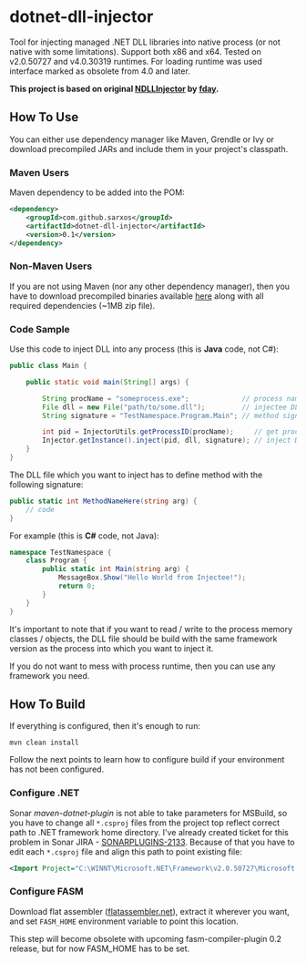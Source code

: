 dotnet-dll-injector
============

Tool for injecting managed .NET DLL libraries into native process (or not native with some limitations). 
Support both x86 and x64. Tested on v2.0.50727 and v4.0.30319 runtimes. For loading runtime was 
used interface marked as obsolete from 4.0 and later.

**This project is based on original [NDLLInjector](https://github.com/fday/NDllInjector) by [fday](https://github.com/fday).** 

## How To Use

You can either use dependency manager like Maven, Grendle or Ivy or download precompiled JARs and 
include them in your project's classpath.

### Maven Users

Maven dependency to be added into the POM:

```xml
<dependency>
	<groupId>com.github.sarxos</groupId>
	<artifactId>dotnet-dll-injector</artifactId>
	<version>0.1</version>
</dependency>
```

### Non-Maven Users

If you are not using Maven (nor any other dependency manager), then you have to download precompiled
binaries available [here](http://repo.sarxos.pl/maven2/com/github/sarxos/dotnet-dll-injector/0.1/dotnet-dll-injector-0.1-dist.zip) 
along with all required dependencies (~1MB zip file).

### Code Sample

Use this code to inject DLL into any process (this is **Java** code, not C#):

```java
public class Main {

	public static void main(String[] args) {

		String procName = "someprocess.exe";             // process name
		File dll = new File("path/to/some.dll");         // injectee DLL path
		String signature = "TestNamespace.Program.Main"; // method signature

		int pid = InjectorUtils.getProcessID(procName);     // get process ID
		Injector.getInstance().inject(pid, dll, signature); // inject DLL into process
	}
}
```

The DLL file which you want to inject has to define method with the following signature:

```cs
public static int MethodNameHere(string arg) {
	// code
}
```

For example (this is **C#** code, not Java):

```cs
namespace TestNamespace {
    class Program {
        public static int Main(string arg) {
            MessageBox.Show("Hello World from Injectee!");
            return 0;
        }
    }
}
```

It's important to note that if you want to read / write to the process memory classes / objects, 
the DLL file should be build with the same framework version as the process into which you want
to inject it.

If you do not want to mess with process runtime, then you can use any framework you need.


## How To Build

If everything is configured, then it's enough to run:

```
mvn clean install
```

Follow the next points to learn how to configure build if your environment has not been configured.


### Configure .NET

Sonar _maven-dotnet-plugin_ is not able to take parameters for MSBuild, so you have to change all ```*.csproj```
files from the project top reflect correct path to .NET framework home directory. I've already created ticket 
for this problem in Sonar JIRA - [SONARPLUGINS-2133](http://jira.codehaus.org/browse/SONARPLUGINS-2133). 
Because of that you have to edit each ```*.csproj``` file and align this path to point existing file:

```xml
<Import Project="C:\WINNT\Microsoft.NET\Framework\v2.0.50727\Microsoft.CSharp.targets" />
```

### Configure FASM

Download flat assembler ([flatassembler.net](http://flatassembler.net)), extract it wherever you want, and set
```FASM_HOME``` environment variable to point this location.

This step will become obsolete with upcoming fasm-compiler-plugin 0.2 release, but for now FASM_HOME has to be set. 
